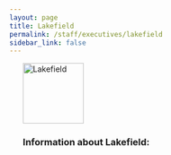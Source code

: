 ```yaml
---
layout: page
title: Lakefield
permalink: /staff/executives/lakefield
sidebar_link: false
---
```


<ul>
  <img class="Staff-feature" src="https://crafatar.com/renders/head/77ca708d0717449bae691c503296e133?&amp;overlay" alt="Lakefield" width="108">
  <h3>Information about Lakefield:</h3>
</ul>
